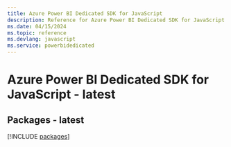 ```yaml
---
title: Azure Power BI Dedicated SDK for JavaScript
description: Reference for Azure Power BI Dedicated SDK for JavaScript
ms.date: 04/15/2024
ms.topic: reference
ms.devlang: javascript
ms.service: powerbidedicated
---
```

# Azure Power BI Dedicated SDK for JavaScript - latest
## Packages - latest
[!INCLUDE [packages](power-bi-dedicated-index.md)]